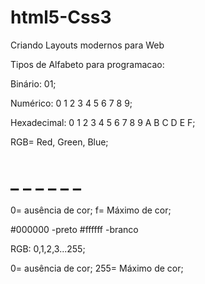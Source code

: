 # html5-Css3
Criando Layouts modernos para Web

Tipos de Alfabeto para programacao:

Binário: 01;

Numérico: 0 1 2 3 4 5 6 7 8 9;

Hexadecimal: 0 1 2 3 4 5 6 7 8 9 A B C D E F;

RGB= Red, Green, Blue;

#    _ _   _ _    _ _

0= ausência de cor;
f= Máximo de cor;

#000000 -preto
#ffffff -branco

RGB: 0,1,2,3...255;

0= ausência de cor;
255= Máximo de cor;